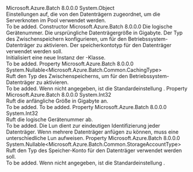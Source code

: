 <Type Name="DataDisk" FullName="Microsoft.Azure.Batch.DataDisk">
  <TypeSignature Language="C#" Value="public class DataDisk" />
  <TypeSignature Language="ILAsm" Value=".class public auto ansi beforefieldinit DataDisk extends System.Object" />
  <TypeSignature Language="DocId" Value="T:Microsoft.Azure.Batch.DataDisk" />
  <TypeSignature Language="VB.NET" Value="Public Class DataDisk" />
  <TypeSignature Language="F#" Value="type DataDisk = class&#xA;    interface ITransportObjectProvider&lt;DataDisk&gt;&#xA;    interface IPropertyMetadata&#xA;    interface IModifiable&#xA;    interface IReadOnly" />
  <AssemblyInfo>
    <AssemblyName>Microsoft.Azure.Batch</AssemblyName>
    <AssemblyVersion>8.0.0.0</AssemblyVersion>
  </AssemblyInfo>
  <Base>
    <BaseTypeName>System.Object</BaseTypeName>
  </Base>
  <Interfaces />
  <Docs>
    <summary>
            Einstellungen auf, die von den Datenträgern zugeordnet, um die Serverknoten im Pool verwendet werden.
            </summary>
    <remarks>To be added.</remarks>
  </Docs>
  <Members>
    <Member MemberName=".ctor">
      <MemberSignature Language="C#" Value="public DataDisk (int lun, int diskSizeGB, Nullable&lt;Microsoft.Azure.Batch.Common.CachingType&gt; caching = null, Nullable&lt;Microsoft.Azure.Batch.Common.StorageAccountType&gt; storageAccountType = null);" />
      <MemberSignature Language="ILAsm" Value=".method public hidebysig specialname rtspecialname instance void .ctor(int32 lun, int32 diskSizeGB, valuetype System.Nullable`1&lt;valuetype Microsoft.Azure.Batch.Common.CachingType&gt; caching, valuetype System.Nullable`1&lt;valuetype Microsoft.Azure.Batch.Common.StorageAccountType&gt; storageAccountType) cil managed" />
      <MemberSignature Language="DocId" Value="M:Microsoft.Azure.Batch.DataDisk.#ctor(System.Int32,System.Int32,System.Nullable{Microsoft.Azure.Batch.Common.CachingType},System.Nullable{Microsoft.Azure.Batch.Common.StorageAccountType})" />
      <MemberSignature Language="VB.NET" Value="Public Sub New (lun As Integer, diskSizeGB As Integer, Optional caching As Nullable(Of CachingType) = null, Optional storageAccountType As Nullable(Of StorageAccountType) = null)" />
      <MemberSignature Language="F#" Value="new Microsoft.Azure.Batch.DataDisk : int * int * Nullable&lt;Microsoft.Azure.Batch.Common.CachingType&gt; * Nullable&lt;Microsoft.Azure.Batch.Common.StorageAccountType&gt; -&gt; Microsoft.Azure.Batch.DataDisk" Usage="new Microsoft.Azure.Batch.DataDisk (lun, diskSizeGB, caching, storageAccountType)" />
      <MemberType>Constructor</MemberType>
      <AssemblyInfo>
        <AssemblyName>Microsoft.Azure.Batch</AssemblyName>
        <AssemblyVersion>8.0.0.0</AssemblyVersion>
      </AssemblyInfo>
      <Parameters>
        <Parameter Name="lun" Type="System.Int32" />
        <Parameter Name="diskSizeGB" Type="System.Int32" />
        <Parameter Name="caching" Type="System.Nullable&lt;Microsoft.Azure.Batch.Common.CachingType&gt;" />
        <Parameter Name="storageAccountType" Type="System.Nullable&lt;Microsoft.Azure.Batch.Common.StorageAccountType&gt;" />
      </Parameters>
      <Docs>
        <param name="lun">Die logische Gerätenummer.</param>
        <param name="diskSizeGB">Die ursprüngliche Datenträgergröße in Gigabyte.</param>
        <param name="caching">Der Typ des Zwischenspeichern konfigurieren, um für den Betriebssystem-Datenträger zu aktivieren.</param>
        <param name="storageAccountType">Der speicherkontotyp für den Datenträger verwendet werden soll.</param>
        <summary>
            Initialisiert eine neue Instanz der <see cref="T:Microsoft.Azure.Batch.DataDisk" />-Klasse.
            </summary>
        <remarks>To be added.</remarks>
      </Docs>
    </Member>
    <Member MemberName="Caching">
      <MemberSignature Language="C#" Value="public Nullable&lt;Microsoft.Azure.Batch.Common.CachingType&gt; Caching { get; }" />
      <MemberSignature Language="ILAsm" Value=".property instance valuetype System.Nullable`1&lt;valuetype Microsoft.Azure.Batch.Common.CachingType&gt; Caching" />
      <MemberSignature Language="DocId" Value="P:Microsoft.Azure.Batch.DataDisk.Caching" />
      <MemberSignature Language="VB.NET" Value="Public ReadOnly Property Caching As Nullable(Of CachingType)" />
      <MemberSignature Language="F#" Value="member this.Caching : Nullable&lt;Microsoft.Azure.Batch.Common.CachingType&gt;" Usage="Microsoft.Azure.Batch.DataDisk.Caching" />
      <MemberType>Property</MemberType>
      <AssemblyInfo>
        <AssemblyName>Microsoft.Azure.Batch</AssemblyName>
        <AssemblyVersion>8.0.0.0</AssemblyVersion>
      </AssemblyInfo>
      <ReturnValue>
        <ReturnType>System.Nullable&lt;Microsoft.Azure.Batch.Common.CachingType&gt;</ReturnType>
      </ReturnValue>
      <Docs>
        <summary>
            Ruft den Typ des Zwischenspeicherns, um für den Betriebssystem-Datenträger zu aktivieren.
            </summary>
        <value>To be added.</value>
        <remarks>
            Wenn nicht angegeben, ist die Standardeinstellung <see cref="F:Microsoft.Azure.Batch.Common.CachingType.None" />.
            </remarks>
      </Docs>
    </Member>
    <Member MemberName="DiskSizeGB">
      <MemberSignature Language="C#" Value="public int DiskSizeGB { get; }" />
      <MemberSignature Language="ILAsm" Value=".property instance int32 DiskSizeGB" />
      <MemberSignature Language="DocId" Value="P:Microsoft.Azure.Batch.DataDisk.DiskSizeGB" />
      <MemberSignature Language="VB.NET" Value="Public ReadOnly Property DiskSizeGB As Integer" />
      <MemberSignature Language="F#" Value="member this.DiskSizeGB : int" Usage="Microsoft.Azure.Batch.DataDisk.DiskSizeGB" />
      <MemberType>Property</MemberType>
      <AssemblyInfo>
        <AssemblyName>Microsoft.Azure.Batch</AssemblyName>
        <AssemblyVersion>8.0.0.0</AssemblyVersion>
      </AssemblyInfo>
      <ReturnValue>
        <ReturnType>System.Int32</ReturnType>
      </ReturnValue>
      <Docs>
        <summary>
            Ruft die anfängliche Größe in Gigabyte an.
            </summary>
        <value>To be added.</value>
        <remarks>To be added.</remarks>
      </Docs>
    </Member>
    <Member MemberName="Lun">
      <MemberSignature Language="C#" Value="public int Lun { get; }" />
      <MemberSignature Language="ILAsm" Value=".property instance int32 Lun" />
      <MemberSignature Language="DocId" Value="P:Microsoft.Azure.Batch.DataDisk.Lun" />
      <MemberSignature Language="VB.NET" Value="Public ReadOnly Property Lun As Integer" />
      <MemberSignature Language="F#" Value="member this.Lun : int" Usage="Microsoft.Azure.Batch.DataDisk.Lun" />
      <MemberType>Property</MemberType>
      <AssemblyInfo>
        <AssemblyName>Microsoft.Azure.Batch</AssemblyName>
        <AssemblyVersion>8.0.0.0</AssemblyVersion>
      </AssemblyInfo>
      <ReturnValue>
        <ReturnType>System.Int32</ReturnType>
      </ReturnValue>
      <Docs>
        <summary>
            Ruft die logische Gerätenummer ab.
            </summary>
        <value>To be added.</value>
        <remarks>
            Die Lun dient zur eindeutigen Identifizierung jeder Datenträger. Wenn mehrere Datenträger anfügen zu können, muss eine unterschiedliche Lun aufweisen.
            </remarks>
      </Docs>
    </Member>
    <Member MemberName="StorageAccountType">
      <MemberSignature Language="C#" Value="public Nullable&lt;Microsoft.Azure.Batch.Common.StorageAccountType&gt; StorageAccountType { get; }" />
      <MemberSignature Language="ILAsm" Value=".property instance valuetype System.Nullable`1&lt;valuetype Microsoft.Azure.Batch.Common.StorageAccountType&gt; StorageAccountType" />
      <MemberSignature Language="DocId" Value="P:Microsoft.Azure.Batch.DataDisk.StorageAccountType" />
      <MemberSignature Language="VB.NET" Value="Public ReadOnly Property StorageAccountType As Nullable(Of StorageAccountType)" />
      <MemberSignature Language="F#" Value="member this.StorageAccountType : Nullable&lt;Microsoft.Azure.Batch.Common.StorageAccountType&gt;" Usage="Microsoft.Azure.Batch.DataDisk.StorageAccountType" />
      <MemberType>Property</MemberType>
      <AssemblyInfo>
        <AssemblyName>Microsoft.Azure.Batch</AssemblyName>
        <AssemblyVersion>8.0.0.0</AssemblyVersion>
      </AssemblyInfo>
      <ReturnValue>
        <ReturnType>System.Nullable&lt;Microsoft.Azure.Batch.Common.StorageAccountType&gt;</ReturnType>
      </ReturnValue>
      <Docs>
        <summary>
            Ruft den Typ des Speicher-Konto für den Datenträger verwendet werden soll.
            </summary>
        <value>To be added.</value>
        <remarks>
            Wenn nicht angegeben, ist die Standardeinstellung <see cref="F:Microsoft.Azure.Batch.Common.StorageAccountType.StandardLrs" />.
            </remarks>
      </Docs>
    </Member>
  </Members>
</Type>